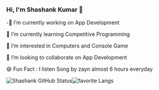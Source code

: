 ### Hi, I'm Shashank Kumar 👋


-🔭 I’m currently working on App Development

🌱 I’m currently learning Competitive Programming

👀 I’m interested in Computers and Console Game

👯 I’m looking to collaborate on App Development

😄 Fun Fact : I listen Song by zayn almost 6 hours everyday


![Shashank GitHub Status](https://github-readme-stats.vercel.app/api?username=shashank-kumar-saxena&count_private=true)![favorite Langs](https://github-readme-stats.vercel.app/api/top-langs/?username=shashank-kumar-saxena&langs_count=8)



